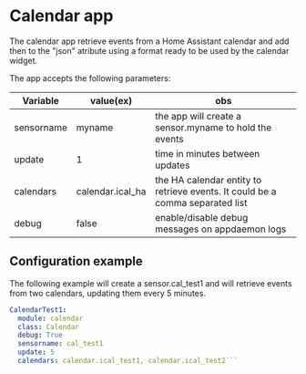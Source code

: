 # Calendar app

The calendar app retrieve events from a Home Assistant calendar and add then
to the "json" atribute using a format ready to be used by the calendar widget.

The app accepts the following parameters:

Variable  |  value(ex)  | obs   
----------|----------|----
sensorname| myname   | the app will create a sensor.myname to hold the events
update    | 1        | time in minutes between updates
calendars | calendar.ical_ha | the HA calendar entity to retrieve events. It could be a comma separated list
debug     |   false | enable/disable debug messages on appdaemon logs

## Configuration example

The following example will create a sensor.cal_test1 and will retrieve events 
from two calendars, updating them every 5 minutes. 
 
```yaml
CalendarTest1:
  module: calendar
  class: Calendar
  debug: True
  sensorname: cal_test1
  update: 5 
  calendars: calendar.ical_test1, calendar.ical_test2```